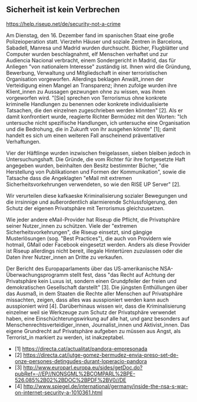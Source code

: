 ## Sicherheit ist kein Verbrechen

https://help.riseup.net/de/security-not-a-crime

Am Dienstag, den 16. Dezember fand im spanischen Staat eine große Polizeioperation statt. Vierzehn Häuser und soziale Zentren in Barcelona, Sabadell, Manresa und Madrid wurden durchsucht. Bücher, Flugblätter und Computer wurden beschlagnahmt, elf Menschen verhaftet und zur Audiencia Nacional verbracht, einem Sondergericht in Madrid, das für Anliegen "von nationalem Interesse" zuständig ist. Ihnen wird die Gründung, Bewerbung, Verwaltung und Mitgliedschaft in einer terroristischen Organisation vorgeworfen. Allerdings beklagen Anwält_innen der Verteidigung einen Mangel an Transparenz; ihnen zufolge wurden ihre Klient_innen zu Aussagen gezwungen ohne zu wissen, was ihnen vorgeworfen wird. "[Sie] sprechen von Terrorismus ohne konkrete kriminelle Handlungen zu benennen oder konkrete individualisierte Tatsachen, die den einzelnen zugeschrieben werden könnten" \[2\]. Als er damit konfrontiert wurde, reagierte Richter Bermúdez mit den Worten: "Ich untersuche nicht spezifische Handlungen, ich untersuche eine Organisation und die Bedrohung, die in Zukunft von ihr ausgehen könnte" \[1\]; damit handelt es sich um einen weiteren Fall anscheinend präventativer Verhaftungen.

Vier der Häftlinge wurden inzwischen freigelassen, sieben bleiben jedoch in Untersuchungshaft. Die Gründe, die vom Richter für ihre fortgesetzte Haft angegeben wurden, beinhalten den Besitz bestimmter Bücher, "die Herstellung von Publikationen und Formen der Kommunikation", sowie die Tatsache dass die Angeklagten "eMail mit extremen Sicherheitsvorkehrungen verwendeten, so wie den RISE UP Server" \[2\].

Wir verurteilen diese kafkaeske Kriminalisierung sozialer Bewegungen und die irrsinnige und außerordentlich alarmierende Schlussfolgerung, den Schutz der eigenen Privatsphäre mit Terrorismus gleichzusetzen.

Wie jeder andere eMail-Provider hat Riseup die Pflicht, die Privatsphäre seiner Nutzer_innen zu schützen. Viele der "extremen Sicherheitsvorkehrungen", die Riseup einsetzt, sind gängige Musterlösungen (sog. "Best Practices"), die auch von Providern wie hotmail, GMail oder Facebook eingesetzt werden. Anders als diese Provider ist Riseup allerdings nicht bereit, illegale Hintertüren zuzulassen oder die Daten ihrer Nutzer_innen an Dritte zu verkaufen.

Der Bericht des Europaparlaments über das US-amerikanische NSA-Überwachungsprogramm stellt fest, dass "das Recht auf Achtung der Privatsphäre kein Luxus ist, sondern einen Grundpfeiler der freien und demokratischen Gesellschaft darstellt" \[3\]. Die jüngsten Enthüllungen über das Ausmaß, in dem Staaten die Rechte aller Menschen auf Privatsphäre missachten, zeigen, dass alles was ausspioniert werden kann auch ausspioniert wird \[4\]. Darüberhinaus wissen wir, dass die Kriminalisierung einzelner weil sie Werkzeuge zum Schutz der Privatsphäre verwendet haben, eine Einschüchterungswirkung auf alle hat, und ganz besonders auf Menschenrechtsverteidiger_innen, Journalist_innen und Aktivist_innen. Das eigene Grundrecht auf Privatsphäre aufgeben zu müssen aus Angst, als Terrorist_in markiert zu werden, ist inakzeptabel.

* \[1\] https://directa.cat/actualitat/pandora-empresonada
* \[2\] https://directa.cat/jutge-gomez-bermudez-envia-preso-set-de-onze-persones-detingudes-durant-loperacio-pandora
* \[3\] http://www.europarl.europa.eu/sides/getDoc.do?pubRef=-//EP//NONSGML%2BCOMPARL%2BPE-526.085%2B02%2BDOC%2BPDF%2BV0//DE
* \[4\] http://www.spiegel.de/international/germany/inside-the-nsa-s-war-on-internet-security-a-1010361.html
